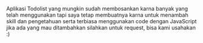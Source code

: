 Aplikasi Todolist yang mungkin sudah membosankan karna banyak yang telah menggunakan
tapi saya tetap membuatnya karna untuk menambah skill dan pengetahuan serta terbiasa menggunakan code dengan JavaScript
jika ada yang mau ditambahkan silahkan untuk request, bisa kami usahakan :)
